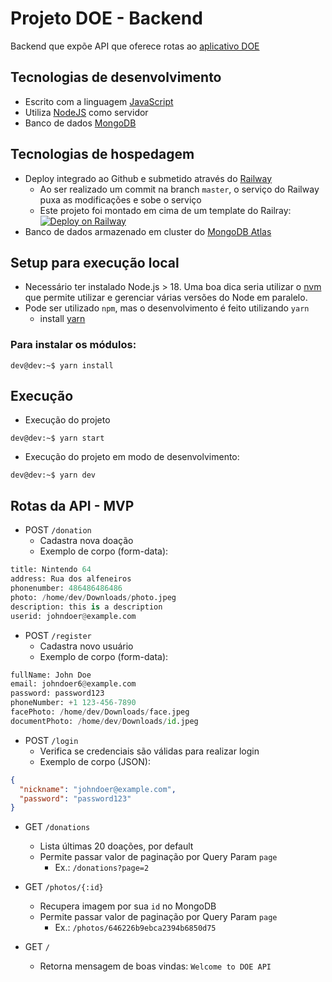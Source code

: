 # Projeto DOE - Backend
Backend que expõe API que oferece rotas ao [aplicativo DOE](https://github.com/Vitor-Felix/doe-expo-demo)

## Tecnologias de desenvolvimento
- Escrito com a linguagem [JavaScript](https://developer.mozilla.org/en-US/docs/Web/JavaScript)
- Utiliza [NodeJS](https://nodejs.org/en) como servidor
- Banco de dados [MongoDB](https://www.mongodb.com/)

## Tecnologias de hospedagem
- Deploy integrado ao Github e submetido através do [Railway](https://railway.app/)
  - Ao ser realizado um commit na branch `master`, o serviço do Railway puxa as modificações e sobe o serviço
  - Este projeto foi montado em cima de um template do Railray: [![Deploy on Railway](https://railway.app/button.svg)](https://railway.app/new/template/Abo1zu?referralCode=alphasec)
- Banco de dados armazenado em cluster do [MongoDB Atlas](https://www.mongodb.com/cloud/atlas/register)

## Setup para execução local
- Necessário ter instalado Node.js > 18. Uma boa dica seria utilizar o [nvm](https://github.com/nvm-sh/nvm) que permite utilizar e gerenciar várias versões do Node em paralelo.
- Pode ser utilizado `npm`, mas o desenvolvimento é feito utilizando `yarn`
  - install [yarn](https://classic.yarnpkg.com/lang/en/docs/install/#debian-stable)
### Para instalar os módulos:
```console
dev@dev:~$ yarn install
``` 

## Execução
- Execução do projeto
```console
dev@dev:~$ yarn start
``` 
- Execução do projeto em modo de desenvolvimento:
```console
dev@dev:~$ yarn dev
```

## Rotas da API - MVP
- POST `/donation`
  - Cadastra nova doação
  - Exemplo de corpo (form-data):
```python
title: Nintendo 64
address: Rua dos alfeneiros
phonenumber: 486486486486
photo: /home/dev/Downloads/photo.jpeg
description: this is a description
userid: johndoer@example.com
```

- POST `/register`
  - Cadastra novo usuário
  - Exemplo de corpo (form-data):
```python
fullName: John Doe
email: johndoer6@example.com
password: password123
phoneNumber: +1 123-456-7890
facePhoto: /home/dev/Downloads/face.jpeg
documentPhoto: /home/dev/Downloads/id.jpeg
```

- POST `/login`
  - Verifica se credenciais são válidas para realizar login
  - Exemplo de corpo (JSON):
```JSON
{
  "nickname": "johndoer@example.com",
  "password": "password123"
}
```

- GET `/donations`
  - Lista últimas 20 doações, por default
  - Permite passar valor de paginação por Query Param `page`
    - Ex.:  `/donations?page=2`

- GET `/photos/{:id}`
  - Recupera imagem por sua `id` no MongoDB
  - Permite passar valor de paginação por Query Param `page`
    - Ex.:  `/photos/646226b9ebca2394b6850d75`

- GET `/`
  - Retorna mensagem de boas vindas: `Welcome to DOE API`
   
